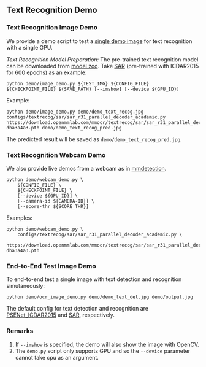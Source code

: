 ## Text Recognition Demo

### Text Recognition Image Demo


We provide a demo script to test a [single demo image](demo/demo_text_recog.jpg) for text recognition with a single GPU.

*Text Recognition Model Preparation:*
The pre-trained text recognition model can be downloaded from [model zoo](https://mmocr.readthedocs.io/en/latest/modelzoo.html).
Take [SAR](https://download.openmmlab.com/mmocr/textdet/panet/panet_r18_fpem_ffm_sbn_600e_icdar2015_20210219-42dbe46a.pth) (pre-trained with ICDAR2015 for 600 epochs) as an example:

```shell
python demo/image_demo.py ${TEST_IMG} ${CONFIG_FILE} ${CHECKPOINT_FILE} ${SAVE_PATH} [--imshow] [--device ${GPU_ID}]
```

Example:

```shell
python demo/image_demo.py demo/demo_text_recog.jpg configs/textrecog/sar/sar_r31_parallel_decoder_academic.py https://download.openmmlab.com/mmocr/textrecog/sar/sar_r31_parallel_decoder_academic-dba3a4a3.pth demo/demo_text_recog_pred.jpg
```

The predicted result will be saved as `demo/demo_text_recog_pred.jpg`.

### Text Recognition Webcam Demo

We also provide live demos from a webcam as in [mmdetection](https://github.com/open-mmlab/mmdetection/blob/a616886bf1e8de325e6906b8c76b6a4924ef5520/docs/1_exist_data_model.md).

```shell
python demo/webcam_demo.py \
    ${CONFIG_FILE} \
    ${CHECKPOINT_FILE} \
    [--device ${GPU_ID}] \
    [--camera-id ${CAMERA-ID}] \
    [--score-thr ${SCORE_THR}]
```

Examples:

```shell
python demo/webcam_demo.py \
    configs/textrecog/sar/sar_r31_parallel_decoder_academic.py \
    https://download.openmmlab.com/mmocr/textrecog/sar/sar_r31_parallel_decoder_academic-dba3a4a3.pth
```

### End-to-End Test Image Demo

To end-to-end test a single image with text detection and recognition simutaneously:

```shell
python demo/ocr_image_demo.py demo/demo_text_det.jpg demo/output.jpg
```

The default config for text detection and recognition are [PSENet_ICDAR2015](./configs/textdet/psenet/psenet_r50_fpnf_600e_icdar2015.py) and [SAR](./configs/textrecog/sar/sar_r31_parallel_decoder_academic.py), respectively.

### Remarks

1. If `--imshow` is specified, the demo will also show the image with OpenCV.
2. The `demo.py` script only supports GPU and so the `--device` parameter cannot take cpu as an argument.
